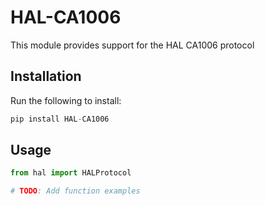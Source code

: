 # HAL-CA1006

This module provides support for the HAL CA1006 protocol

## Installation

Run the following to install:

```python
pip install HAL-CA1006
```

## Usage

```python
from hal import HALProtocol

# TODO: Add function examples
```
